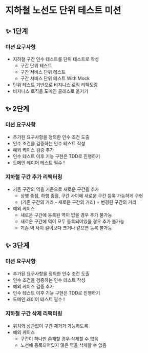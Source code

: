 # 지하철 노선도 단위 테스트 미션
## ✨ 1단계

### 미션 요구사항
- 지하철 구간 인수 테스트를 단위 테스트로 작성 
  - 구간 단위 테스트
  - 구간 서비스 단위 테스트
  - 구간 서비스 단위 테스트 With Mock 
- 단위 테스트 기반으로 비지니스 로직 리팩토링
- 비지니스 로직을 도메인 클래스로 옮기기

## ✨ 2단계

### 미션 요구사항
- 추가된 요구사항을 정의한 인수 조건 도출
- 인수 조건을 검증하는 인수 테스트 작성
- 예외 케이스 검증 추가
- 인수 테스트 이후 기능 구현은 TDD로 진행하기
- 도메인 레이어 테스트 필수 !

### 지하철 구간 추가 리팩터링
- 기존 구간의 역을 기준으로 새로운 구간을 추가
  - 상행 종점, 하행 종점, 구간 사이에 새로운 구간 등록 가능하게 구현
  - (기존 구간의 거리 - 새로운 구간의 거리) = 변경된 구간의 거리
- 예외 케이스
  - 새로운 구간에 등록된 역이 없을 경우 추가 불가능
  - 새로운 구간에 역이 모두 등록되어있을 경우 추가 불가능
  - 기존 역 사이 길이보다 크거나 같으면 등록 불가능

## ✨ 3단계

### 미션 요구사항
- 추가된 요구사항을 정의한 인수 조건 도출
- 인수 조건을 검증하는 인수 테스트 작성
- 예외 케이스 검증 추가
- 인수 테스트 이후 기능 구현은 TDD로 진행하기
- 도메인 레이어 테스트 필수 !

### 지하철 구간 삭제 리팩터링
- 위치와 상관없이 구간 제거가 가능하도록
- 예외 케이스
  - 구간이 하나만 존재할 경우 삭제할 수 없음
  - 노선에 등록되어있지 않은 역을 삭제할 수 없음